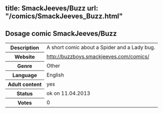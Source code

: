 title: SmackJeeves/Buzz
url: "/comics/SmackJeeves_Buzz.html"
---
Dosage comic SmackJeeves/Buzz
-----------------------------------------

<table class="comicinfo">
<tr>
<th>Description</th><td>A short comic about a Spider and a Lady bug.</td>
</tr>
<tr>
<th>Website</th><td><a href="http://buzzboys.smackjeeves.com/comics/">http://buzzboys.smackjeeves.com/comics/</a></td>
</tr>
<tr>
<th>Genre</th><td>Other</td>
</tr>
<tr>
<th>Language</th><td>English</td>
</tr>
<tr>
<th>Adult content</th><td>yes</td>
</tr>
<tr>
<th>Status</th><td>ok on 11.04.2013</td>
</tr>
<tr>
<th>Votes</th><td>0</div></td>
</tr>
</table>
